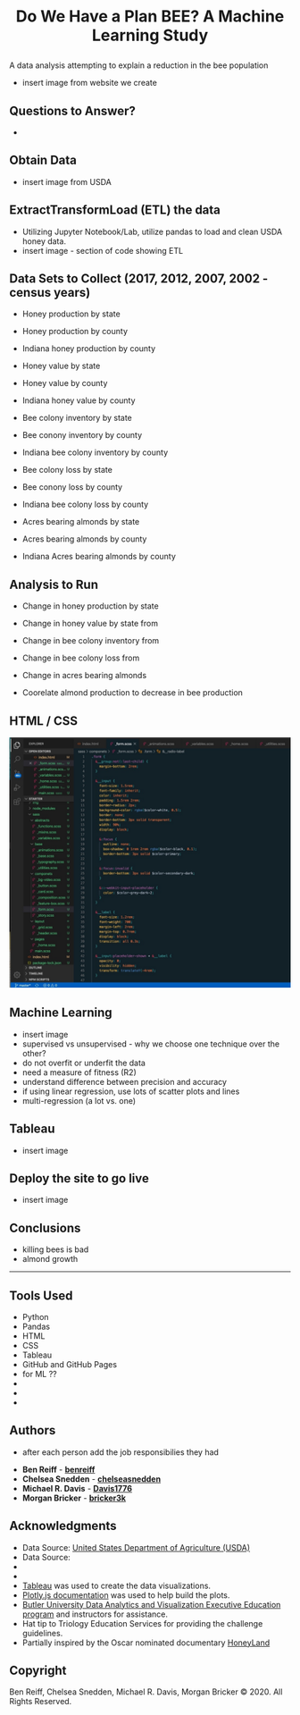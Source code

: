 # <p align="center">Do We Have a Plan BEE? A Machine Learning Study</p>

A data analysis attempting to explain a reduction in the bee population
- insert image from website we create

## Questions to Answer?
* 

## Obtain Data
- insert image from USDA

## **E**xtract**T**ransform**L**oad (ETL) the data
- Utilizing Jupyter Notebook/Lab, utilize pandas to load and clean USDA honey data.
- insert image - section of code showing ETL

## Data Sets to Collect (2017, 2012, 2007, 2002 - census years)
* Honey production by state
* Honey production by county
* Indiana honey production by county

* Honey value by state
* Honey value by county
* Indiana honey value by county

* Bee colony inventory by state
* Bee conony inventory by county
* Indiana bee colony inventory by county

* Bee colony loss by state
* Bee conony loss by county
* Indiana bee colony loss by county

* Acres bearing almonds by state
* Acres bearing almonds by county
* Indiana Acres bearing almonds by county

## Analysis to Run
* Change in honey production by state
* Change in honey value by state from
* Change in bee colony inventory from
* Change in bee colony loss from
* Change in acres bearing almonds

* Coorelate almond production to decrease in bee production


## HTML / CSS

![HTMLCodeScreenShot](images\HTML_CSS_Code_Screen_Shot.jpeg/)


## Machine Learning
- insert image
- supervised vs unsupervised - why we choose one technique over the other?
- do not overfit or underfit the data
- need a measure of fitness (R2)
- understand difference between precision and accuracy
- if using linear regression, use lots of scatter plots and lines
- multi-regression (a lot vs. one)

## Tableau
- insert image

## Deploy the site to go live
- insert image

## Conclusions
- killing bees is bad
- almond growth

- - -
## Tools Used

* Python
* Pandas
* HTML
* CSS
* Tableau
* GitHub and GitHub Pages
* for ML ??
* 
* 
* 


## Authors

- after each person add the job responsibilies they had

* **Ben Reiff** - **[benreiff](https://github.com/benreiff)**
* **Chelsea Snedden** - **[chelseasnedden](https://github.com/chelseasnedden)**
* **Michael R. Davis** - **[Davis1776](https://github.com/Davis1776)**
* **Morgan Bricker** - **[bricker3k](https://github.com/benreiff)**


## Acknowledgments

* Data Source: [United States Department of Agriculture (USDA)](https://quickstats.nass.usda.gov/)
* Data Source:
* 
* 
* [Tableau](https://www.tableau.com/) was used to create the data visualizations.
* [Plotly.js documentation](https://plot.ly/javascript/) was used to help build the plots.
* [Butler University Data Analytics and Visualization Executive Education program](https://www.butler.edu/executive-education) and instructors for assistance.
* Hat tip to Triology Education Services for providing the challenge guidelines.
* Partially inspired by the Oscar nominated documentary [HoneyLand](https://www.imdb.com/title/tt8991268/)

## Copyright
Ben Reiff, Chelsea Snedden, Michael R. Davis, Morgan Bricker © 2020. All Rights Reserved.